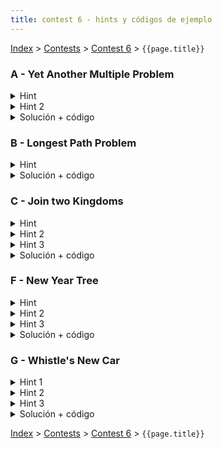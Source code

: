 ```yaml
---
title: contest 6 - hints y códigos de ejemplo
---
```


[Index](../index) > [Contests](../contests) > [Contest 6](../contests#contest-6) > ```{{page.title}}```

### A - Yet Another Multiple Problem

<details> 
  <summary>Hint</summary>
  Un número construido sólo con dígitos permitidos es un candidato a múltiplo (puede no serlo). Un número X es menor a otro número Y ssi el string de X en base 10 es lexicográficamente menor al string Y en base 10. Piensa en una forma de generar todos los números (strings) válidos en orden lexicográfico. El primero que generes que sea múltiplo de N es la respuesta (cualquier otro que encuentres después va a ser mayor).
</details>
<details> 
  <summary>Hint 2</summary>
  Obviamente no podemos buscar números infinitamente, sin embargo hay un criterio para podar búsquedas innecesarias. Notar que si un número X es múltiplo de N, significa que X = 0 (mod N). Más aún, en general cada número es congruente a algún valor (mod N), eso significa que hay a lo más N posibilidades. Ahora, como vamos generando números en orden lexicográfico, supongamos que queremos alargar el string de X con nuevos dígitos, con eso generaríamos un nuevo número X' = X * 10 + algún_dígito, el cual tendría un nuevo valor modular asociado de (X' % N). La pregunta es: ¿qué pasa si el valor (X' % N) ya fue considerado (visitado) antes? Significa que ya hubo un número (string) lexicográficamente menor que produjo el mismo módulo, entonces cualquier sufijo válido que le agreguemos a X' se lo podemos agregar a ese número (string) anterior y producir los mismo valores y siendo lexicograficamente menores. Es decir, no vale la pena perder el tiempo explorando X'. Esto quiere decir que sólo nos conviene explorar números que produzcan un valor (módulo N) que no hayamos visto anteriormente, y eso lo podemos hacer a lo más N veces.
</details>
<details> 
  <summary>Solución + código</summary>
  <p>
  Hacemos un BFS explorando todos los números válidos en orden lexicográfico, partiendo desde los dígitos solos (de menor a mayor) y cada vez que sacamos un número de la cola visitamos sus "vecinos" que son los números que se forman concatenando cada dígito permitido al final (de menor a mayor). A la vez, vamos trackeando el valor (módulo N) de cada número. Si en algún instante generamos un número con algún valor (módulo N) ya visto antes, lo descartamos. La primera vez que lleguemos a un número congruente a 0 (módulo N) estamos listos, de lo contrario la cola del BFS se nos va a vaciar (ya que a lo más hay N nodos válidos), en cuyo caso imprimimos -1.
</p><p>
  <a href="https://github.com/PabloMessina/Competitive-Programming-Material/blob/master/Solved%20problems/SPOJ/MULTII_YetAnotherMultipleProblem.cpp">Código de ejemplo</a>
  </p>
</details>

### B - Longest Path Problem

<details> 
  <summary>Hint</summary>
  Cuando sacamos una arista e=(u,v), el árbol se nos divide en 2 subárboles (llamémoslo T_u y T_v) . Cuando pongamos la arista de nuevo, debemos escoger un nodo u' en T_u y un nodo v' en T_v para unirlos. Notar que el largo del camino más largo que pase por nuestra arista va a ser la distancia al nodo más alejado de u' en T_u + la distancia al nodo más alejado de v' en T_v + largo(e). Por lo tanto, notar que si somos inteligentes siempre debemos escoger un u' que minimice la distancia al más lejano en T_u y un v' que minimice la distancia al más lejano en T_v. Y por definición conceptual esos nodos se llaman <a href="https://en.wikipedia.org/wiki/Graph_center">centros del grafo</a>. Es decir, nos conviene escoger u' = centro de T_u y v' = centro de T_v. Así, el camino más largo (a.k.a. diámetro) de nuestro árbol modificado va a ser lo máximo entre lo mencionado anteriormente, el diámetro de T_u por sí solo y el diámetro de T_v por sí solo.
</details>
<details> 
  <summary>Solución + código</summary>
  <p>
  Cuando removemos una arista, nos quedan 2 subárboles. Podemos indexar estos subárboles con 2 variables: 1) la arista (N-1 opciones) y 2) la dirección (forward o backward). Si tengo la arista e=(u,v) y la dirección forward, me refiero al subárbol que tiene como raíz a v y donde u es padre de v. Si uso la dirección backward, me refiero al subárbol que tiene como raíz a u y donde v es padre de u. Así, para calcular el diámetro del subárbol (arista,dirección) podemos usar programación dinámica. Básicamente definimos una función DP(arista,dirección) con la cual podemos computar recurrentemente varias cosas respecto del subárbol (arista, dirección): su diámetro, un par de nodos extremos de un diámetro, la profundidad máxima y un nodo hoja ubicado a dicha profundidad máxima. Ahora bien, para encontrar el centro de un subárbol, podemos aprovechar el hecho de que un centro es cualquier nodo ubicado en un camino diametral tal que minimiza la distancia al extremo más lejano de dicho diámetro. Así, podemos hacer búsqueda binaria (usando LCA y binary lifting en el predicado) para encontrar el punto medio en el camino entre los extremos del diámetro. Para calcular distancias entre nodos podemos usar LCA también. Implementando todo con cuidado la complejidad resultante es O(N log N).    
</p><p>
  <a href="https://github.com/PabloMessina/Competitive-Programming-Material/blob/master/Solved%20problems/Codeforces/gym_102263E_LongestPathProblem.cpp">Código de ejemplo</a>
  </p>
  <p><strong>Nota: el tiempo límite está muy severo, así que cualquier solución con una complejidad teórica de O(N log N) y que dé TLE en un testcase >= al 53 se considerará como accepted</strong></p>
</details>

### C - Join two Kingdoms


<details> 
  <summary>Hint</summary>
  Sean los dos árboles T1 y T2. Cuando usamos una arista e=(u,v) para conectar un nodo u de T1 y un nodo v de T2, el diámetro del árbol resultante es el máximo entre el diámetro de T1 por sí solo, el diámetro de T2 por sí solo y (la distancia al nodo más lejano de u en T1 + la distancia al nodo más lejano de v en T2 + 1).
</details>
<details> 
  <summary>Hint 2</summary>
  Si encontramos los extremos de un diámetro de un árbol, la distancia de un nodo u a su más lejano es igual al máximo entre las distancias de u a cada extremo del diámetro.
</details>
<details> 
  <summary>Hint 3</summary>
  En lugar de probar todas las combinaciones de nodos (u,v) que nos daría cuadrático, piensa en una forma de considerar hartas combinaciones (u,v) "de un viaje" (sin necesitar iterar una por una explícitamente).
</details>
<details> 
  <summary>Solución + código</summary>
  <p>
  Calculamos los diámetros y los extremos de un diámetro de T1 y T2. Eso se puede hacer con 2 BFSs (parto de un nodo, encuentro el más lejano y luego encuentro el más lejano del más lejano). Luego la distancia al más lejano de cada nodo es el máximo entre la distancia a cada extremo del diámetro (eso se puede hacer con 2 BFSs más, aunque podemos ser más óptimos reutilizando uno de los BFSs anteriores). Con eso tenemos un arreglo maxdist1 y maxdist2 para T1 y T2, respectivamente. También tenemos diam1 y diam2 (el diámetro de cada árbol). Si llamamos max_diam = max {diam1, diam2}, entonces para una arista e=(u,v) el diámetro de la unión es max {max_diam, maxdist1[u] + maxdist2[v] + 1}. Para evitar iterar sobre todos los (u,v) posibles, lo que podemos hacer es ordenar maxdist2 de menor a mayor, iterar sobre los u's de T1 y para un u fijo podemos hacer búsqueda binaria sobre los v's de T2 encontrando el nodo v* a partir del cual (maxdist1[u] + maxdist2[v] + 1) le comienza a ganar a max_diam. De v* a la derecha usamos sumas acumuladas precomputadas, y a la izquierda de v* domina max_diam así que es multiplicar max_diam por con una constante. Así la complejidad resultante es N log (Q).
</p><p>
  <a href="https://github.com/PabloMessina/Competitive-Programming-Material/blob/master/Solved%20problems/URI/JoinTwoKingdoms.cpp">Código de ejemplo</a>
  </p>
</details>

### F - New Year Tree

<details> 
  <summary>Hint</summary>
  Hay una manera de mapear nodos a posiciones en un arreglo de manera que todo subarbol sea representado por un subarreglo de este arreglo. Esto es util por que si conseguimos hacer esto, cambiar los colores y contar los colores distintos es equivalente a realizar queries y modificaciones sobre rangos en un arreglo.
</details>
<details> 
  <summary>Hint 2</summary>
  Que estructura nos permite realizar modificaciones y queries sobre rangos en tiempo logaritmico?
</details>
<details> 
  <summary>Hint 3</summary>
  Como solo hay 60 colores, podemos utilizar un entero de 64 bits para representar conjuntos de colores.
</details>
<details> 
  <summary>Solución + código</summary>
  <p>
  Para mapear nodos a posiciones en un arreglo, lo que podemos hacer es un recorrido en pre-orden de los nodos asignando indices crecientes. Luego tenemos arreglos left[n] y right[n], de manera que left[i] es la posicion en el arreglo del nodo i, y left[i]:right[i] es el subarbol que tiene al nodo i como raiz.
</p><p>
  Para pintar el subarbol del nodo i ahora basta pintar el subarreglo left[i]:right[i], y para contar colores solo hay que contar la cantidad de colores distintos en el subarreglo left[i]:right[i]. Para poder realizar estas operaciones de manera eficiente podemos utilizar un Lazy Segment Tree, usando bitmasks para representar los distintos colores en los rangos. Para pintar una celdade color c, le asignamos el valor (1 << c), que representa el conjunto que solo tiene el color c. Para unir dos conjuntos utilizamos bitwise or. Para transformar un conjunto a una respuesta, hay que contar la cantidad de bits prendidos (en c++ se puede hacer con la funcion __builtin_popcountll). 
  </p><p>
  <a href="https://github.com/ProgramacionCompetitivaPUC/IIC2553-2019-2/blob/master/code_samples/contest6/F_New_year_tree.cpp">Código de ejemplo</a>
  </p>
</details>

### G - Whistle's New Car

<details> 
  <summary>Hint 1</summary>
  <p>
  Guardemos un contador c[u] para cada nodo u. Sea d(u) el ancestro mas lejano al que podemos llegar desde u con el combustible que nos dan en u. Para cada nodo u realizemos lo siguiente: Aumentemos c[u] en 1, y disminuyamos c[d(u)] en 1. Luego para calcular cuan atractiva es una ciudad, basta sumar c[v] para cada v en el subarbol de u (sin incluir u). Esto funciona porque las ciudades del subarbol que no alcanzan a llegar a u aportan con un 1 y un -1 a la suma, por lo que no se cuentan. Las ciudades que si logran llegar a u aportan solo con un 1.
  </p><p>
  Como calcular d(u) y como calcular la suma de c[v] en el subarbol de u de manera eficiente?
  </p>
</details>
<details> 
  <summary>Hint 2</summary>
  Al igual que el problema anterior, es util "aplanar" el arbol, mapeando nodos a posiciones en un arreglo de manera que cada subarbol este representado por un subarreglo consecutivo de ese arreglo.
</details>
<details> 
  <summary>Hint 3</summary>
  Se puede utilizar Binary Lifting para calcular d(u) en tiempo logaritmico.
</details>
<details> 
  <summary>Solución + código</summary>
  <p>
  Para mapear nodos a posiciones en un arreglo, lo que podemos hacer es un recorrido en pre-orden de los nodos asignando indices crecientes. Luego tenemos arreglos left[n] y right[n], de manera que left[i] es la posicion en el arreglo del nodo i, y left[i]:right[i] es el subarbol que tiene al nodo i como raiz.
  </p><p>
  Para calcular d(u) se puede utilizar Binary Lifting, moviendose lo mas posible hacia arriba del arbol mientras la suma acumulada de los costos no sea mayor al combustible con el que se parte.
</p><p>
  Luego, tenemos un arreglo c[n] inicializado con 0's. Para cada nodo u sumamos 1 a c[left[u]] y restamos 1 a c[left[d(u)]].
</p><p>
  Para cada nodo u, calculamos su atractividad como la suma del subarreglo c[left[u]:right[u]]. Esto puede hacerse simplemente con un arreglo de sumas acumuladas (si acc[i]=sum(c[0:i]), entonces sum(c[l:r])=acc[r]-acc[l]).
  </p><p>
  <a href="https://github.com/ProgramacionCompetitivaPUC/IIC2553-2019-2/blob/master/code_samples/contest6/G_Whistles_new_car.cpp">Código de ejemplo</a>
  </p>
</details>

<!-- <details> 
  <summary>Hint</summary>   
</details>
<details> 
  <summary>Solución + código</summary>
  <a href="">Código de ejemplo</a>
</details> -->

[Index](../index) > [Contests](../contests) > [Contest 6](../contests#contest-6) > ```{{page.title}}```
